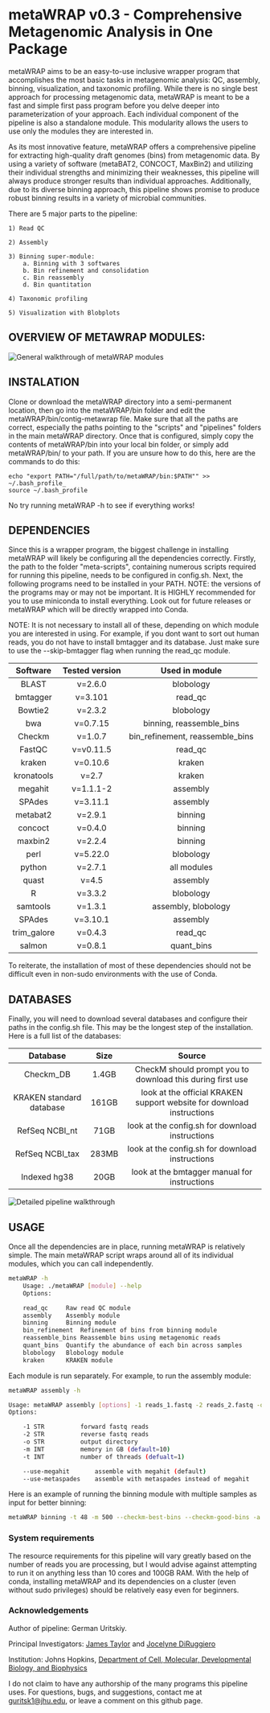 # metaWRAP v0.3 - Comprehensive Metagenomic Analysis in One Package


 metaWRAP aims to be an easy-to-use inclusive wrapper program that accomplishes the most basic tasks in metagenomic analysis: QC, assembly, binning, visualization, and taxonomic profiling. While there is no single best approach for processing metagenomic data, metaWRAP is meant to be a fast and simple first pass program before you delve deeper into parameterization of your approach. Each individual component of the pipeline is also a standalone module. This modularity allows the users to use only the modules they are interested in. 
 
 As its most innovative feature, metaWRAP offers a comprehensive pipeline for extracting high-quality draft genomes (bins) from metagenomic data. By using a variety of software (metaBAT2, CONCOCT, MaxBin2) and utilizing their individual strengths and minimizing their weaknesses, this pipeline will always produce stronger results than individual approaches. Additionally, due to its diverse binning approach, this pipeline shows promise to produce robust binning results in a variety of microbial communities. 
  
  There are 5 major parts to the pipeline:
  
    1) Read QC
    
    2) Assembly
    
    3) Binning super-module:
    	a. Binning with 3 softwares
		b. Bin refinement and consolidation
		c. Bin reassembly
		d. Bin quantitation
    
    4) Taxonomic profiling
    
    5) Visualization with Blobplots
  
  
## OVERVIEW OF METAWRAP MODULES: 
    
  ![General walkthrough of metaWRAP modules](https://i.imgur.com/s9yAuQa.png)
   
    

  
## INSTALATION

 Clone or download the metaWRAP directory into a semi-permanent location, then go into the metaWRAP/bin folder and edit the metaWRAP/bin/contig-metawrap file. Make sure that all the paths are correct, especially the paths pointing to the "scripts" and "pipelines" folders in the main metaWRAP directory. Once that is configured, simply copy the contents of metaWRAP/bin into your local bin folder, or simply add metaWRAP/bin/ to your path. If you are unsure how to do this, here are the commands to do this:
 
 ```
 echo "export PATH="/full/path/to/metaWRAP/bin:$PATH"" >> ~/.bash_profile_
 source ~/.bash_profile
 ```
 
 No try running metaWRAP -h to see if everything works!



## DEPENDENCIES

  Since this is a wrapper program, the biggest challenge in installing metaWRAP will likely be configuring all the dependencies correctly. Firstly, the path to the folder "meta-scripts", containing numerous scripts required for running this pipeline, needs to be configured in config.sh. Next, the following programs need to be installed in your PATH. NOTE: the versions of the programs may or may not be important. It is HIGHLY recommended for you to use miniconda to install everything. Look out for future releases or metaWRAP which will be directly wrapped into Conda. 
  
  NOTE: It is not necessary to install all of these, depending on which module you are interested in using. For example, if you dont want to sort out human reads, you do not have to install bmtagger and its database. Just make sure to use the --skip-bmtagger flag when running the read_qc module.

|    Software     | Tested version  |  Used in module 			|
|:---------------:|:---------------:|:---------------------------------:| 
|    BLAST        |    v=2.6.0      |  blobology			|
|    bmtagger     |    v=3.101      |  read_qc				|
|    Bowtie2      |    v=2.3.2      |  blobology			|
|    bwa          |    v=0.7.15     |  binning, reassemble_bins		|
|    Checkm       |    v=1.0.7      |  bin_refinement, reassemble_bins	|
|    FastQC       |    v=v0.11.5    |  read_qc				|
|    kraken       |    v=0.10.6     |  kraken				|
|    kronatools   |    v=2.7        |  kraken				|
|    megahit      |    v=1.1.1-2    |  assembly				|
|    SPAdes	  |    v=3.11.1	    |  assembly				|
|    metabat2     |    v=2.9.1      |  binning				|
|    concoct	  |    v=0.4.0	    |  binning				|
|    maxbin2      |    v=2.2.4      |  binning				|
|    perl         |    v=5.22.0     |  blobology			|
|    python       |    v=2.7.1      |  all modules			|
|    quast        |    v=4.5        |  assembly				|
|    R            |    v=3.3.2      |  blobology			|
|    samtools     |    v=1.3.1      |  assembly, blobology		|
|    SPAdes       |    v=3.10.1     |  assembly				|
|    trim_galore  |    v=0.4.3      |  read_qc     			|
|    salmon 	  |    v=0.8.1	    |  quant_bins			|


 To reiterate, the installation of most of these dependencies should not be difficult even in non-sudo environments with the use of Conda. 



## DATABASES

Finally, you will need to download several databases and configure their paths in the config.sh file. This may be the longest step of the installation. Here is a full list of the databases:

|    Database     | Size  | Source |
|:---------------:|:---------------:|:-----:| 
|Checkm_DB		 |1.4GB| 	CheckM should prompt you to download this during first use	|
|KRAKEN standard database|161GB | 	look at the official KRAKEN support website for download instructions 		|
|RefSeq NCBI_nt 	|71GB | 	look at the config.sh for download instructions					|
|RefSeq NCBI_tax 	|283MB | 	look at the config.sh for download instructions					|
|Indexed hg38  		|  20GB | 	look at the bmtagger manual for instructions					|


  ![Detailed pipeline walkthrough](https://i.imgur.com/iNa6oUF.png)




## USAGE

Once all the dependencies are in place, running metaWRAP is relatively simple. The main metaWRAP script wraps around all of its individual modules, which you can call independently.

```bash
metaWRAP -h
	Usage: ./metaWRAP [module] --help
	Options:

	read_qc		Raw read QC module
	assembly	Assembly module
	binning		Binning module
	bin_refinement	Refinement of bins from binning module
	reassemble_bins Reassemble bins using metagenomic reads
	quant_bins	Quantify the abundance of each bin across samples
	blobology	Blobology module
	kraken		KRAKEN module
```

Each module is run separately. For example, to run the assembly module:

```bash
metaWRAP assembly -h

Usage: metaWRAP assembly [options] -1 reads_1.fastq -2 reads_2.fastq -o output_dir
Options:

	-1 STR          forward fastq reads
	-2 STR          reverse fastq reads
	-o STR          output directory
	-m INT          memory in GB (default=10)
	-t INT          number of threads (defualt=1)

	--use-megahit		assemble with megahit (default)
	--use-metaspades	assemble with metaspades instead of megahit
```


Here is an example of running the binning module with multiple samples as input for better binning:
```bash
metaWRAP binning -t 48 -m 500 --checkm-best-bins --checkm-good-bins -a coassembly.fa -o binning_out sampleA_1.fastq sampleA_2.fastq sampleB_1.fastq sampleB_2.fastq sampleC_1.fastq sampleC_2.fastq
```



###  System requirements
 The resource requirements for this pipeline will vary greatly based on the number of reads you are processing, but I would advise against attempting to run it on anything less than 10 cores and 100GB RAM. With the help of conda, installing metaWRAP and its dependencies on a cluster (even without sudo privileges) should be relatively easy even for beginners.



### Acknowledgements
Author of pipeline: German Uritskiy.

Principal Investigators: [James Taylor](http://bio.jhu.edu/directory/james-taylor/) and [Jocelyne DiRuggiero](http://bio.jhu.edu/directory/jocelyne-diruggiero/)

Institution: Johns Hopkins, [Department of Cell, Molecular, Developmental Biology, and Biophysics](http://cmdb.jhu.edu/) 

I do not claim to have any authorship of the many programs this pipeline uses. For questions, bugs, and suggestions, contact me at guritsk1@jhu.edu, or leave a comment on this github page.

